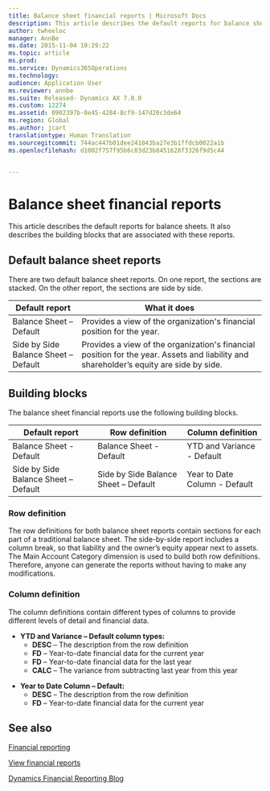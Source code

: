 ```yaml
---
title: Balance sheet financial reports | Microsoft Docs
description: This article describes the default reports for balance sheets. It also describes the building blocks that are associated with these reports.
author: twheeloc
manager: AnnBe
ms.date: 2015-11-04 19:29:22
ms.topic: article
ms.prod: 
ms.service: Dynamics365Operations
ms.technology: 
audience: Application User
ms.reviewer: annbe
ms.suite: Released- Dynamics AX 7.0.0
ms.custom: 12274
ms.assetid: 0902397b-0e45-4284-8cf9-147d20c3de64
ms.region: Global
ms.author: jcart
translationtype: Human Translation
ms.sourcegitcommit: 744ac447b01dee241043ba27e3b1ffdcb0022a1b
ms.openlocfilehash: d1002f757f95b6c83d23b8451628f3326f9d5c44


---
```


# <a name="balance-sheet-financial-reports"></a>Balance sheet financial reports

This article describes the default reports for balance sheets. It also describes the building blocks that are associated with these reports. 

<a name="default-balance-sheet-reports"></a>Default balance sheet reports
-----------------------------

There are two default balance sheet reports. On one report, the sections are stacked. On the other report, the sections are side by side.

| Default report                       | What it does                                                                                                                           |
|--------------------------------------|----------------------------------------------------------------------------------------------------------------------------------------|
| Balance Sheet – Default              | Provides a view of the organization's financial position for the year.                                                                 |
| Side by Side Balance Sheet – Default | Provides a view of the organization's financial position for the year. Assets and liability and shareholder’s equity are side by side. |

## <a name="building-blocks"></a>Building blocks
The balance sheet financial reports use the following building blocks.

| Default report                       | Row definition                       | Column definition             |
|--------------------------------------|--------------------------------------|-------------------------------|
| Balance Sheet - Default              | Balance Sheet - Default              | YTD and Variance - Default    |
| Side by Side Balance Sheet – Default | Side by Side Balance Sheet – Default | Year to Date Column - Default |

### <a name="row-definition"></a>Row definition

The row definitions for both balance sheet reports contain sections for each part of a traditional balance sheet. The side-by-side report includes a column break, so that liability and the owner’s equity appear next to assets. The Main Account Category dimension is used to build both row definitions. Therefore, anyone can generate the reports without having to make any modifications.

### <a name="column-definition"></a>Column definition

The column definitions contain different types of columns to provide different levels of detail and financial data.

-   **YTD and Variance – Default column types:**
    -   **DESC** – The description from the row definition
    -   **FD** – Year-to-date financial data for the current year
    -   **FD** – Year-to-date financial data for the last year
    -   **CALC** – The variance from subtracting last year from this year

<!-- -->

-   **Year to Date Column – Default:**
    -   **DESC** – The description from the row definition
    -   **FD** – Year-to-date financial data for the current year

 

<a name="see-also"></a>See also
--------

[Financial reporting](https://docs.microsoft.com/en-us/dynamics365/operations/financials/general-ledger/financial-reporting)

[View financial reports](https://docs.microsoft.com/en-us/dynamics365/operations/financials/general-ledger/view-financial-reports)

[Dynamics Financial Reporting Blog](http://blogs.msdn.com/b/dynamics_financial_reporting/)




<!--HONumber=Feb17_HO3-->


